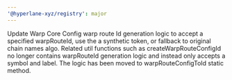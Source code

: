 ```yaml
---
'@hyperlane-xyz/registry': major
---
```


Update Warp Core Config warp route Id generation logic to accept a specified warpRouteId, use the a synthetic token, or fallback to original chain names algo. Related util functions such as createWarpRouteConfigId no longer contains warpRouteId generation logic and instead only accepts a symbol and label. The logic has been moved to warpRouteConfigToId static method.

